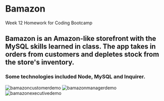 # Bamazon
Week 12 Homework for Coding Bootcamp
## Bamazon is an Amazon-like storefront with the MySQL skills learned in class. The app takes in orders from customers and depletes stock from the store's inventory. 

### Some technologies included Node, MySQL and Inquirer.

![bamazoncustomerdemo](https://user-images.githubusercontent.com/24326243/27019484-bfe3f0fa-4eed-11e7-93a9-b493fd3f481a.gif)
![bamazonmanagerdemo](https://user-images.githubusercontent.com/24326243/27020191-f65354ea-4ef3-11e7-93d3-310a8c8ac292.gif)
![bamazonexecutivedemo](https://user-images.githubusercontent.com/24326243/27020211-15ddea5a-4ef4-11e7-9350-66d1bab11be8.gif)

